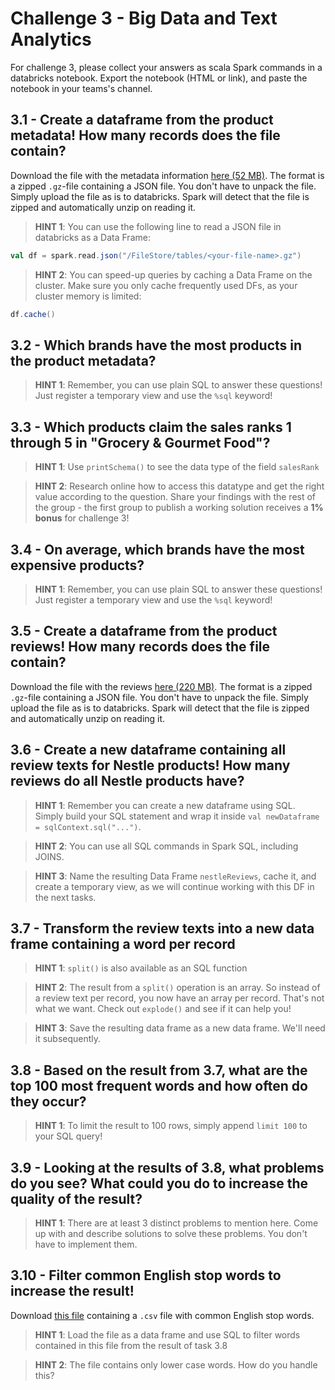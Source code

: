 # Challenge 3 - Big Data and Text Analytics

For challenge 3, please collect your answers as scala Spark commands in a databricks notebook. Export the notebook (HTML or link), and paste the notebook in your teams's channel.

## 3.1 - Create a dataframe from the product metadata! How many records does the file contain?

Download the file with the metadata information [here (52 MB)](https://s3.amazonaws.com/nicolas.meseth/amazon_reviews/meta_Grocery_and_Gourmet_Food.json.gz). The format is a zipped `.gz`-file containing a JSON file. You don't have to unpack the file. Simply upload the file as is to databricks. Spark will detect that the file is zipped and automatically unzip on reading it.

> **HINT 1**: You can use the following line to read a JSON file in databricks as a Data Frame:

```scala
val df = spark.read.json("/FileStore/tables/<your-file-name>.gz")
```

> **HINT 2**: You can speed-up queries by caching a Data Frame on the cluster. Make sure you only cache frequently used DFs, as your cluster memory is limited:

```scala
df.cache()
```

## 3.2 - Which brands have the most products in the product metadata?

> **HINT 1**: Remember, you can use plain SQL to answer these questions! Just register a temporary view and use the `%sql` keyword!

## 3.3 - Which products claim the sales ranks 1 through 5 in "Grocery & Gourmet Food"?

> **HINT 1**: Use `printSchema()` to see the data type of the field `salesRank`

> **HINT 2**: Research online how to access this datatype and get the right value according to the question. Share your findings with the rest of the group - the first group to publish a working solution receives a **1% bonus** for challenge 3!

## 3.4 - On average, which brands have the most expensive products?

> **HINT 1**: Remember, you can use plain SQL to answer these questions! Just register a temporary view and use the `%sql` keyword!

## 3.5 - Create a dataframe from the product reviews! How many records does the file contain?

Download the file with the reviews [here (220 MB)](https://s3.amazonaws.com/nicolas.meseth/amazon_reviews/reviews_Grocery_and_Gourmet_Food.json.gz). The format is a zipped `.gz`-file containing a JSON file. You don't have to unpack the file. Simply upload the file as is to databricks. Spark will detect that the file is zipped and automatically unzip on reading it.

## 3.6 - Create a new dataframe containing all review texts for Nestle products! How many reviews do all Nestle products have? 

> **HINT 1**: Remember you can create a new dataframe using SQL. Simply build your SQL statement and wrap it inside `val newDataframe = sqlContext.sql("...")`.

> **HINT 2**: You can use all SQL commands in Spark SQL, including JOINS.

> **HINT 3**: Name the resulting Data Frame `nestleReviews`, cache it, and create a temporary view, as we will continue working with this DF in the next tasks.

## 3.7 - Transform the review texts into a new data frame containing a word per record

> **HINT 1**: `split()` is also available as an SQL function

> **HINT 2**: The result from a `split()` operation is an array. So instead of a review text per record, you now have an array per record. That's not what we want. Check out `explode()` and see if it can help you!

> **HINT 3**: Save the resulting data frame as a new data frame. We'll need it subsequently.

## 3.8 - Based on the result from 3.7, what are the top 100 most frequent words and how often do they occur?

> **HINT 1**: To limit the result to 100 rows, simply append `limit 100` to your SQL query!


## 3.9 - Looking at the results of 3.8, what problems do you see? What could you do to increase the quality of the result?

> **HINT 1**: There are at least 3 distinct problems to mention here. Come up with and describe solutions to solve these problems. You don't have to implement them.


## 3.10 - Filter common English stop words to increase the result!

Download [this file](https://s3.amazonaws.com/nicolas.meseth/amazon_reviews/words.zip) containing a `.csv` file with common English stop words.

> **HINT 1**: Load the file as a data frame and use SQL to filter words contained in this file from the result of task 3.8

> **HINT 2**: The file contains only lower case words. How do you handle this?